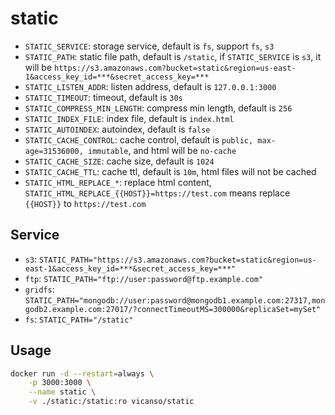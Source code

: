 # static

- `STATIC_SERVICE`: storage service, default is `fs`, support `fs`, `s3`
- `STATIC_PATH`: static file path, default is `/static`, if `STATIC_SERVICE` is `s3`, it will be `https://s3.amazonaws.com?bucket=static&region=us-east-1&access_key_id=***&secret_access_key=***`
- `STATIC_LISTEN_ADDR`: listen address, default is `127.0.0.1:3000`
- `STATIC_TIMEOUT`: timeout, default is `30s`
- `STATIC_COMPRESS_MIN_LENGTH`: compress min length, default is `256`
- `STATIC_INDEX_FILE`: index file, default is `index.html`
- `STATIC_AUTOINDEX`: autoindex, default is `false`
- `STATIC_CACHE_CONTROL`: cache control, default is `public, max-age=31536000, immutable`, and html will be `no-cache`
- `STATIC_CACHE_SIZE`: cache size, default is `1024`
- `STATIC_CACHE_TTL`: cache ttl, default is `10m`, html files will not be cached
- `STATIC_HTML_REPLACE_*`: replace html content, `STATIC_HTML_REPLACE_{{HOST}}=https://test.com` means replace `{{HOST}}` to `https://test.com`


## Service

- `s3`: `STATIC_PATH="https://s3.amazonaws.com?bucket=static&region=us-east-1&access_key_id=***&secret_access_key=***"`
- `ftp`: `STATIC_PATH="ftp://user:password@ftp.example.com"`
- `gridfs`: `STATIC_PATH="mongodb://user:password@mongodb1.example.com:27317,mongodb2.example.com:27017/?connectTimeoutMS=300000&replicaSet=mySet"`
- `fs`: `STATIC_PATH="/static"`


## Usage

```bash
docker run -d --restart=always \
    -p 3000:3000 \
    --name static \
    -v ./static:/static:ro vicanso/static 
```